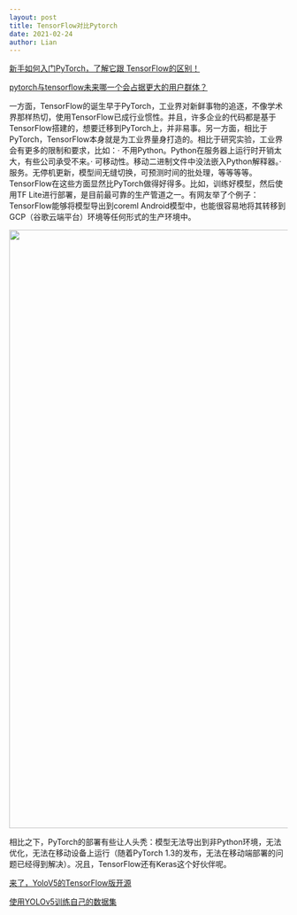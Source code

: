 ```yaml
---
layout: post
title: TensorFlow对比Pytorch
date: 2021-02-24
author: Lian
---
```


[新手如何入门PyTorch，了解它跟 TensorFlow的区别！](https://zhuanlan.zhihu.com/p/196526402)


[pytorch与tensorflow未来哪一个会占据更大的用户群体？](https://www.zhihu.com/question/322651220/answer/859352351)

一方面，TensorFlow的诞生早于PyTorch，工业界对新鲜事物的追逐，不像学术界那样热切，使用TensorFlow已成行业惯性。并且，许多企业的代码都是基于TensorFlow搭建的，想要迁移到PyTorch上，并非易事。另一方面，相比于PyTorch，TensorFlow本身就是为工业界量身打造的。相比于研究实验，工业界会有更多的限制和要求，比如：· 不用Python。Python在服务器上运行时开销太大，有些公司承受不来。· 可移动性。移动二进制文件中没法嵌入Python解释器。· 服务。无停机更新，模型间无缝切换，可预测时间的批处理，等等等等。TensorFlow在这些方面显然比PyTorch做得好得多。比如，训练好模型，然后使用TF Lite进行部署，是目前最可靠的生产管道之一。有网友举了个例子：TensorFlow能够将模型导出到coreml Android模型中，也能很容易地将其转移到GCP（谷歌云端平台）环境等任何形式的生产环境中。

<img src="https://pic4.zhimg.com/50/v2-9a8d9b12bc06587f8d1ae1f5f182d8ac_hd.jpg?source=1940ef5c" data-caption="" data-size="normal" data-rawwidth="1080" data-rawheight="131" class="origin_image zh-lightbox-thumb" width="1080" data-original="https://pic1.zhimg.com/v2-9a8d9b12bc06587f8d1ae1f5f182d8ac_r.jpg?source=1940ef5c"/>

相比之下，PyTorch的部署有些让人头秃：模型无法导出到非Python环境，无法优化，无法在移动设备上运行（随着PyTorch 1.3的发布，无法在移动端部署的问题已经得到解决）。况且，TensorFlow还有Keras这个好伙伴呢。

[来了，YoloV5的TensorFlow版开源](https://www.jianshu.com/p/5fa8365f6a54)

[使用YOLOv5训练自己的数据集](https://blog.csdn.net/laovife/article/details/106802725)
